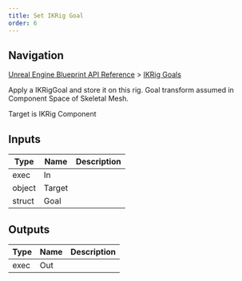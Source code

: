 ```yaml
---
title: Set IKRig Goal
order: 6
---
```

## Navigation

[Unreal Engine Blueprint API Reference](https://dev.epicgames.com/documentation/en-us/unreal-engine/BlueprintAPI) > [IKRig Goals](https://dev.epicgames.com/documentation/en-us/unreal-engine/BlueprintAPI/IKRigGoals)

Apply a IKRigGoal and store it on this rig. Goal transform assumed in Component Space of Skeletal Mesh.

Target is IKRig Component

## Inputs

| Type | Name | Description |
| --- | --- | --- |
| exec | In |  |
| object | Target |  |
| struct | Goal |  |

## Outputs

| Type | Name | Description |
| --- | --- | --- |
| exec | Out |  |
